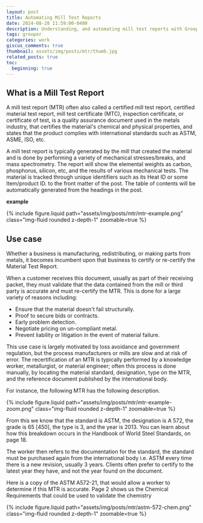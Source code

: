 ```yaml
---
layout: post
title: Automating Mill Test Reports
date: 2024-08-28 11:59:00-0400
description: Understanding, and automating mill test reports with Grooper.
tags: grooper
categories: work
giscus_comments: true
thumbnail: assets/img/posts/mtr/thumb.jpg
related_posts: true
toc:
  beginning: true
---
```


## What is a Mill Test Report

A mill test report (MTR) often also called a certified mill test report, certified material test report, mill test certificate (MTC), inspection certificate, or certificate of test,
is a quality assurance document used in the metals industry, that certifies the material's chemical and physical properties, and states that the product complies with international standards such as ASTM, ASME, ISO, etc.

A mill test report is typically generated by the mill that created the material and is done by performing a variety of mechanical stresses/breaks, and mass spectrometry.
The report will show the elemental weights as carbon, phosphorus, silicon, etc, and the results of various mechanical tests. The material is tracked through unique identifiers such as its Heat ID or some Item/product ID.
to the front matter of the post. The table of contents will be automatically generated from the headings in the post.

**example**

<div>
        {% include figure.liquid path="assets/img/posts/mtr/mtr-example.png" class="img-fluid rounded z-depth-1" zoomable=true %}
</div>

## Use case

Whether a business is manufacturing, redistributing, or making parts from metals, it becomes incumbent upon that business to certify or re-certify the Material Test Report.

When a customer receives this document, usually as part of their receiving packet, they must validate that the data contained from the mill or third party is accurate and must re-certify the MTR.
This is done for a large variety of reasons including:

- Ensure that the material doesn't fail structurally.
- Proof to secure bids or contracts.
- Early problem detection.
- Negotiate pricing on un-compliant metal.
- Prevent liability or litigation in the event of material failure.

This use case is largely motivated by loss avoidance and government regulation, but the process manufacturers or mills are slow and at risk of error.
The recertification of an MTR is typically performed by a knowledge worker, metallurgist, or material engineer; often this process is done manually, by locating the material standard, designation,
type on the MTR, and the reference document published by the international body.

For instance, the following MTR has the following description.

<div>
        {% include figure.liquid path="assets/img/posts/mtr/mtr-example-zoom.png" class="img-fluid rounded z-depth-1" zoomable=true %}
</div>

From this we know that the standard is ASTM, the designation is A 572, the grade is 65 [450], the type is 3, and the year is 2013. You can learn about how this breakdown occurs in the Handbook of World Steel Standards, on page 18.

The worker then refers to the documentation for the standard, the standard must be purchased again from the international body i.e. ASTM every time there is a new revision, usually 3 years.
Clients often prefer to certify to the latest year they have, and not the year found on the document.

Here is a copy of the ASTM A572-21, that would allow a worker to determine if this MTR is accurate. Page 2 shows us the Chemical Requirements that could be used to validate the chemistry

<div>
        {% include figure.liquid path="assets/img/posts/mtr/astm-572-chem.png" class="img-fluid rounded z-depth-1" zoomable=true %}
</div>
